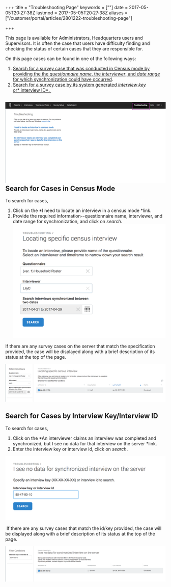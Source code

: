 +++
title = "Troubleshooting Page"
keywords = [""]
date = 2017-05-05T20:27:38Z
lastmod = 2017-05-05T20:27:38Z
aliases = ["/customer/portal/articles/2801222-troubleshooting-page"]

+++

This page is available for Administrators, Headquarters users and
Supervisors. It is often the case that users have difficulty finding and
checking the status of certain cases that they are responsible for.  
  
  
On this page cases can be found in one of the following ways: 

1.  [Search for a survey case that was conducted in Census mode by
    providing the the *questionnaire name*, the *interviewer*, and *date
    range* for which synchronization could have occurred](#census). 
2.  [Search for a survey case by its system generated *interview key*
    or* interview ID*. ](#key/id)

![](images/774910.png)  <span id="census"></span>Search for Cases in Census Mode 
---------------------------------------------------------------------------------

To search for cases, 

1.  Click on the *I need to locate an interview in a census mode *link. 
2.  Provide the required information--questionnaire name, interviewer,
    and date range for synchronization, and click on *search*.  
    ![](images/774913.png)

If there are any survey cases on the server that match the specification
provided, the case will be displayed along with a brief description of
its status at the top of the page.   
  
![](images/774918.png)

<span id="key/id"></span>Search for Cases by Interview Key/Interview ID 
------------------------------------------------------------------------

  
To search for cases, 

1.  Click on the *An interviewer claims an interview was completed and
    synchronized, but I see no data for that interview on the
    server *link.
2.  Enter the interview key or interview id, click on *search*. 

![](images/774921.png)  
  
 If there are any survey cases that match the id/key provided, the case
will be displayed along with a brief description of its status at the
top of the page.   
  
![](images/774922.png)
